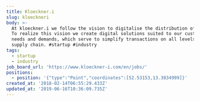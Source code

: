 ```yaml
---
title: Kloeckner.i
slug: kloeckneri
body: >-
  At kloeckner.i we follow the vision to digitalise the distribution of steel.
  To realize this vision we create digital solutions suited to our customers
  needs and demands, which serve to simplify transactions on all levels of the
  supply chain. #startup #industry
tags:
  - startup
  - industry
job_board_url: 'https://www.kloeckner-i.com/en/jobs/'
positions:
  - position: '{"type":"Point","coordinates":[52.53153,13.3834999]}'
created_at: '2018-02-14T06:55:29.433Z'
updated_at: '2019-06-16T10:36:09.735Z'
---
```


